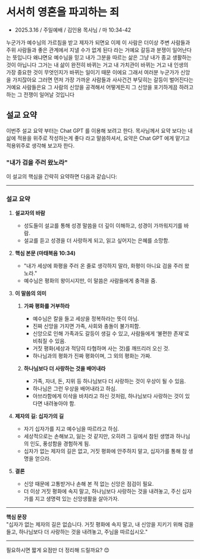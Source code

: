 # 서서히 영혼을 파괴하는 죄
* 2025.3.16 / 주일예배 / 김인용 목사님 / 마 10:34-42

누군가가 예수님의 가르침을 받고 제자가 되면요 이제 이 사람은 더이상 주변 사람들과 주위 사람들과 좋은 관계에서 지낼 수가 없게 된다 라는 거예요 갈등과 분쟁이 일어난다는 뜻입니다 왜냐면요 예수님을 믿고 내가 그분을 따르는 삶은 그냥 내가 종교 생활하는 것이 아닙니다 그거는 내 삶이 완전히 바뀌는 거고 내 가치관이 바뀌는 거고 내 인생의 가장 중요한 것이 무엇인지가 바뀌는 일이기 때문 이에요  그래서 여러분 누군가가 신앙을 가지잖아요 그러면 먼저 가장 가까운 사람들과 사사건건 부딪히는 갈등이 벌어진다는 거예요 사람들은요 그 사람의 신앙을 공격해서 어떻게든지 그 신앙을 포기하게끔 하려고 하는 그 전쟁이 일어날 것입니다 

## 설교 요약
이번주 설교 요약 부터는 Chat GPT 를 이용해 보려고 한다. 목사님께서 요약 보다는 내 삶에 적용을 위주로 작성하는게 좋다 라고 말씀하셔서, 요약은 Chat GPT 에게 맡기고 적용위주로 생각해 보고자 한다. 

### **"내가 검을 주러 왔노라"**

이 설교의 핵심을 간략히 요약하면 다음과 같습니다:

---

### **설교 요약**

1. **설교자의 바람**  
   - 성도들이 설교를 통해 성경 말씀을 더 깊이 이해하고, 성경이 가까워지기를 바람.
   - 설교를 듣고 성경을 더 사랑하게 되고, 읽고 싶어지는 은혜를 소망함.

2. **핵심 본문 (마태복음 10:34)**  
   - "내가 세상에 화평을 주러 온 줄로 생각하지 말라, 화평이 아니요 검을 주러 왔노라."
   - 예수님은 평화의 왕이시지만, 이 말씀은 사람들에게 충격을 줌.

3. **이 말씀의 의미**
   1. **가짜 평화를 거부하라**
      - 예수님은 칼을 들고 세상을 정복하라는 뜻이 아님.
      - 진짜 신앙을 가지면 가족, 사회와 충돌이 불가피함.
      - 신앙으로 인해 가족과도 갈등이 생길 수 있고, 사람들에게 ‘불편한 존재’로 비춰질 수 있음.
      - 거짓 평화(세상과 적당히 타협하며 사는 것)를 깨뜨리러 오신 것.
      - 하나님과의 평화가 진짜 평화이며, 그 외의 평화는 가짜.

   2. **하나님보다 더 사랑하는 것을 배어내라**
      - 가족, 자녀, 돈, 지위 등 하나님보다 더 사랑하는 것이 우상이 될 수 있음.
      - 하나님은 그런 우상을 배어내라고 하심.
      - 아브라함에게 이삭을 바치라고 하신 것처럼, 하나님보다 사랑하는 것이 있다면 내려놓아야 함.

4. **제자의 길: 십자가의 길**
   - 자기 십자가를 지고 예수님을 따르라고 하심.
   - 세상적으로는 손해보고, 잃는 것 같지만, 오히려 그 길에서 참된 생명과 하나님의 인도, 풍성함을 경험하게 됨.
   - 십자가 없는 제자의 길은 없고, 거짓 평화에 안주하지 말고, 십자가를 통해 참 생명을 얻으라.

5. **결론**
   - 신앙 때문에 고통받거나 손해 본 적 없는 신앙은 점검이 필요.
   - 더 이상 거짓 평화에 속지 말고, 하나님보다 사랑하는 것을 내려놓고, 주신 십자가를 지고 생명력 있는 신앙생활을 살아가자.

---

**핵심 문장**  
"십자가 없는 제자의 길은 없습니다. 거짓 평화에 속지 말고, 내 신앙을 지키기 위해 검을 들고, 하나님보다 더 사랑하는 것을 내려놓고, 주님을 따르십시오."

---

필요하시면 짧게 요점만 더 정리해 드릴까요? 😊
